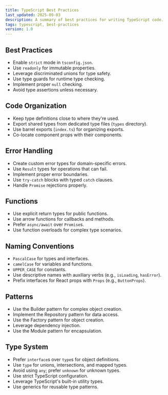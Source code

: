 ```yaml
---
title: TypeScript Best Practices
last_updated: 2025-09-03
description: A summary of best practices for writing TypeScript code.
tags: typescript, best-practices
version: 1.0
---
```


## Best Practices

- Enable `strict` mode in `tsconfig.json`.
- Use `readonly` for immutable properties.
- Leverage discriminated unions for type safety.
- Use type guards for runtime type checking.
- Implement proper `null` checking.
- Avoid type assertions unless necessary.

## Code Organization

- Keep type definitions close to where they're used.
- Export shared types from dedicated type files (`types` directory).
- Use barrel exports (`index.ts`) for organizing exports.
- Co-locate component props with their components.

## Error Handling

- Create custom error types for domain-specific errors.
- Use `Result` types for operations that can fail.
- Implement proper error boundaries.
- Use `try-catch` blocks with typed `catch` clauses.
- Handle `Promise` rejections properly.

## Functions

- Use explicit return types for public functions.
- Use arrow functions for callbacks and methods.
- Prefer `async/await` over `Promise`s.
- Use function overloads for complex type scenarios.

## Naming Conventions

- `PascalCase` for types and interfaces.
- `camelCase` for variables and functions.
- `UPPER_CASE` for constants.
- Use descriptive names with auxiliary verbs (e.g., `isLoading`, `hasError`).
- Prefix interfaces for React props with `Props` (e.g., `ButtonProps`).

## Patterns

- Use the Builder pattern for complex object creation.
- Implement the Repository pattern for data access.
- Use the Factory pattern for object creation.
- Leverage dependency injection.
- Use the Module pattern for encapsulation.

## Type System

- Prefer `interface`s over `type`s for object definitions.
- Use `type` for unions, intersections, and mapped types.
- Avoid using `any`; prefer `unknown` for unknown types.
- Use strict TypeScript configuration.
- Leverage TypeScript's built-in utility types.
- Use generics for reusable type patterns.
